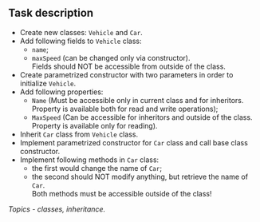 ## Task description ##

- Create new classes: `Vehicle` and `Car`.  
- Add following fields to `Vehicle` class:  
	- `name`;  
	- `maxSpeed` (can be changed only via constructor).  
	Fields should NOT be accessible from outside of the class.
- Create parametrized constructor with two parameters in order to initialize `Vehicle`.  
- Add following properties:  
	- `Name` (Must be accessible only in current class and for inheritors. Property is available both for read and write operations);
	- `MaxSpeed` (Can be accessible for inheritors and outside of the class. Property is available only for reading).  
- Inherit `Car` class from `Vehicle` class.
- Implement parametrized constructor for `Car` class and call base class constructor.
- Implement following methods in `Car` class:  
	- the first would change the name of `Car`;  
	- the second should NOT modify anything, but retrieve the name of `Car`.  
	Both methods must be accessible outside of the class!
      
*Topics - classes, inheritance.*